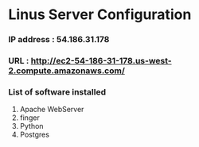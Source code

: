 # Linus Server Configuration

### IP address : 54.186.31.178
### URL : http://ec2-54-186-31-178.us-west-2.compute.amazonaws.com/

### List of software installed
1. Apache WebServer
2. finger
3. Python
4. Postgres
